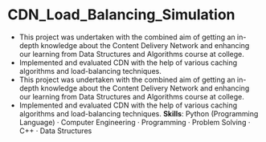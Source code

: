 # CDN_Load_Balancing_Simulation
- This project was undertaken with the combined aim of getting an in-depth knowledge about the Content Delivery Network and enhancing our learning from Data Structures and Algorithms course at college.
- Implemented and evaluated CDN with the help of various caching algorithms and load-balancing techniques.
- This project was undertaken with the combined aim of getting an in-depth knowledge about the Content Delivery Network and enhancing our learning from Data Structures and Algorithms course at college.
- Implemented and evaluated CDN with the help of various caching algorithms and load-balancing techniques.
**Skills**: Python (Programming Language) · Computer Engineering · Programming · Problem Solving · C++ · Data Structures
